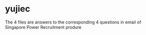 # yujiec

The 4 files are answers to the corresponding 4 questions in email of Singapore Power Recruitment produre
